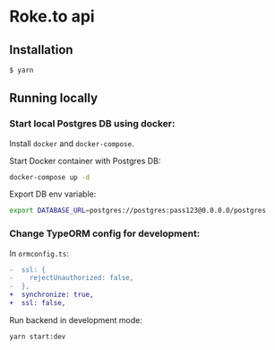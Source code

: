 # Roke.to api

## Installation

```bash
$ yarn
```

## Running locally

### Start local Postgres DB using docker:

Install `docker` and `docker-compose`.

Start Docker container with Postgres DB:

```bash
docker-compose up -d
```

Export DB env variable:

```bash
export DATABASE_URL=postgres://postgres:pass123@0.0.0.0/postgres
```

### Change TypeORM config for development:

In `ormconfig.ts`:

```diff
-  ssl: {
-    rejectUnauthorized: false,
-  },
+  synchronize: true,
+  ssl: false,
```

Run backend in development mode:

```bash
yarn start:dev
```
